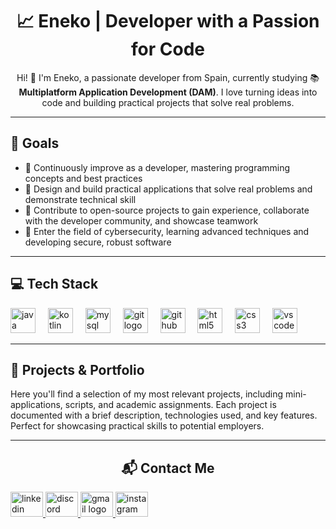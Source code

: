 <h1 align="center">📈 Eneko | Developer with a Passion for Code</h1>

<p align="center">Hi! 👋 I'm Eneko, a passionate developer from Spain, currently studying 📚 <strong>Multiplatform Application Development (DAM)</strong>. I love turning ideas into code and building practical projects that solve real problems.</p>

---
<h2 align="left">🎯 Goals</h2>

<ul>
  <li>💠 Continuously improve as a developer, mastering programming concepts and best practices</li>
  <li>💠 Design and build practical applications that solve real problems and demonstrate technical skill</li>
  <li>💠 Contribute to open-source projects to gain experience, collaborate with the developer community, and showcase teamwork</li>
  <li>💠 Enter the field of cybersecurity, learning advanced techniques and developing secure, robust software</li>
</ul>


---

<h2 align="left">💻 Tech Stack</h2>

<div align="left">
  <img src="https://cdn.jsdelivr.net/gh/devicons/devicon/icons/java/java-original.svg" height="40" alt="java logo"  />
  <img width="12" />
  <img src="https://cdn.jsdelivr.net/gh/devicons/devicon/icons/kotlin/kotlin-original.svg" height="40" alt="kotlin logo"  />
  <img width="12" />
  <img src="https://cdn.jsdelivr.net/gh/devicons/devicon/icons/mysql/mysql-original.svg" height="40" alt="mysql logo"  />
  <img width="12" />
  <img src="https://cdn.jsdelivr.net/gh/devicons/devicon/icons/git/git-original.svg" height="40" alt="git logo"  />
  <img width="12" />
  <img src="https://cdn.jsdelivr.net/gh/devicons/devicon/icons/github/github-original.svg" height="40" alt="github logo"  />
  <img width="12" />
  <img src="https://cdn.jsdelivr.net/gh/devicons/devicon/icons/html5/html5-original.svg" height="40" alt="html5 logo"  />
  <img width="12" />
  <img src="https://cdn.jsdelivr.net/gh/devicons/devicon/icons/css3/css3-original.svg" height="40" alt="css3 logo"  />
  <img width="12" />
  <img src="https://cdn.jsdelivr.net/gh/devicons/devicon/icons/visualstudio/visualstudio-plain.svg" height="40" alt="vscode logo" />
</div>

---

<h2 align="left">📂 Projects & Portfolio</h2>

<p>Here you'll find a selection of my most relevant projects, including mini-applications, scripts, and academic assignments. Each project is documented with a brief description, technologies used, and key features. Perfect for showcasing practical skills to potential employers.</p>

<!--
### 🚀 Project 1 – [Project Name]
- **Description:** Short explanation of the project
- **Technologies:** Java, Kotlin, Jetpack Compose etc.
- **Link / Location:** `Project1/`
- **Notes / Key Features:** UI, logic, API integration, etc.
-->

---

<h2 align="center">📬 Contact Me</h2>

<div align="left">
  <a href="https://www.linkedin.com/in/eguallart" target="_blank">
    <img src="https://raw.githubusercontent.com/maurodesouza/profile-readme-generator/master/src/assets/icons/social/linkedin/default.svg" width="52" height="40" alt="linkedin logo"  />
  </a>
  <a href="https://discord.com/users/corgi_the_loaf" target="_blank">
    <img src="https://raw.githubusercontent.com/maurodesouza/profile-readme-generator/master/src/assets/icons/social/discord/default.svg" width="52" height="40" alt="discord logo"  />
  </a>
  <a href="mailto:eguallartaguado@gmail.com" target="_blank">
    <img src="https://raw.githubusercontent.com/maurodesouza/profile-readme-generator/master/src/assets/icons/social/gmail/default.svg" width="52" height="40" alt="gmail logo"  />
  </a>
  <a href="https://www.instagram.com/xitness/" target="_blank">
    <img src="https://raw.githubusercontent.com/maurodesouza/profile-readme-generator/master/src/assets/icons/social/instagram/default.svg" width="52" height="40" alt="instagram logo"  />
  </a>
</div>

